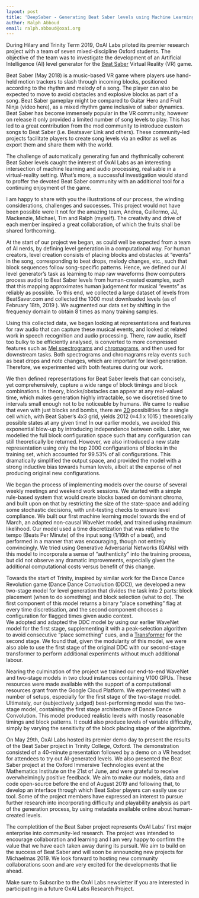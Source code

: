 ```yaml
---
layout: post 
title: 'DeepSaber - Generating Beat Saber levels using Machine Learning'
author: Ralph Abboud
email: ralph.abboud@oxai.org
---
```


During Hilary and Trinity Term 2019, OxAI Labs piloted its premier research project with a team of seven mixed-discipline Oxford students. The objective of the team was to investigate the development of an Artificial Intelligence (AI) level generator for the [Beat Saber](https://beatsaber.com/) Virtual Reality (VR) game.

Beat Saber (May 2018) is a music-based VR game where players use hand-held motion trackers to slash through incoming blocks, positioned according to the rhythm and melody of a song. The player can also be expected to move to avoid obstacles and explosive blocks as part of a song. 
Beat Saber gameplay might be compared to Guitar Hero and Fruit Ninja (video here), as a mixed rhythm game inclusive of saber dynamics. Beat Saber has become immensely popular in the VR community, however on release it only provided a limited number of song levels to play. This has led to a great contribution from the mod community to introduce custom songs to Beat Saber (i.e. Beatsaver Link and others). These community-led projects facilitate players to create song levels via an editor as well as export them and share them with the world.

The challenge of automatically generating fun and rhythmically coherent Beat Saber levels caught the interest of OxAI Labs as an interesting intersection of machine learning and audio processing, realisable in a virtual-reality setting. What’s more, a successful investigation would stand to proffer the devoted Beat Saber community with an additional tool for a continuing enjoyment of the game.

I am happy to share with you the illustrations of our process, the winding considerations, challenges and successes. This project would not have been possible were it not for the amazing team, Andrea, Guillermo, JJ, Mackenzie, Michael, Tim and Ralph (myself). The creativity and drive of each member inspired a great collaboration, of which the fruits shall be shared forthcoming.

At the start of our project we began, as could well be expected from a team of AI nerds, by defining level generation in a computational way. For human creators, level creation consists of placing blocks and obstacles at “events” in the song, corresponding to beat drops, melody changes, etc., such that block sequences follow song-specific patterns. Hence, we defined our AI level generator’s task as learning to map raw waveforms (how computers process audio) to Beat Saber levels from human-created examples, such that this mapping approximates human judgement for musical “events” as reliably as possible. To this end, we collected a large dataset of levels from BeatSaver.com and collected the 1000 most downloaded levels (as of February 18th, 2019 ). We augmented our data set by shifting in the frequency domain to obtain 8 times as many training samples. 

Using this collected data, we began looking at representations and features for raw audio that can capture these musical events, and looked at related work in speech recognition and audio processing. There, raw audio, itself too bulky to be efficiently analysed, is converted to more compressed features such as <u title='Mel spectrograms return amplitudes of a small number of logarithmically-scaled frequency windows across a range of audio samples'>Mel spectrograms</u> and <u title="Chromagrams returns the amplitudes of frequencies within windows around all 12 chromatic scale frequencies (C, C#, D, etc.)">chromagrams</u>, and then used for downstream tasks. Both spectrograms and chromagrams relay events such as beat drops and note changes, which are important for level generation. Therefore, we experimented with both features during our work. 

We then defined representations for Beat Saber levels that can concisely, yet comprehensively, capture a wide range of block timings and block combinations.  In theory, blocks/obstacles can appear at any real-valued time, which makes generation highly intractable, so we discretised time to intervals small enough not to be noticeable by humans. We came to realise that even with just blocks and bombs, there are <u title="9 possibilities (8 directions plus directionless block) per hand, plus bomb and empty cell">20</u> possibilities for a single cell which, with Beat Saber’s 4x3 grid, yields 2012 (&asymp;4.1 x 1015 ) theoretically possible states at any given time! In our earlier models, we avoided this exponential blow-up by introducing independence between cells. Later, we modelled the full block configuration space such that any configuration can still theoretically be returned. However, we also introduced a new state representation using only the top 2000 configurations of blocks in the training set, which accounted for 99.53% of all configurations. This dramatically simplified the output space, and provided the model with a strong inductive bias towards human levels, albeit at the expense of not producing original new configurations. 

We began the process of implementing models over the course of several weekly meetings and weekend work sessions. We started with a simple rule-based system that would create blocks based on dominant chroma, and built upon on that by restricting the size of the state-space and adding some stochastic decisions, with unit-testing checks to ensure level compliance. We built our first machine learning model towards the end of March, an adapted non-causal WaveNet model, and trained using maximum likelihood. Our model used a time discretization that was relative to the tempo (Beats Per Minute) of the input song (1/16th of a beat), and performed in a manner that was encouraging, though not entirely convincingly. We tried using Generative Adversarial Networks (GANs) with this model to incorporate a sense of “authenticity” into the training process, but did not observe any dramatic improvements, especially given the additional computational costs versus benefit of this change. 

Towards the start of Trinity, inspired by similar work for the Dance Dance Revolution game (Dance Dance Convolution (DDC)), we developed a new two-stage model for level generation that divides the task into 2 parts: block placement (when to do something) and block selection (what to do). The first component of this model returns a binary “place something” flag at every time discretisation, and the second component chooses a configuration for flagged times given audio context.  
We adopted and adapted the DDC model by using our earlier WaveNet model for the first stage, supplementing it with a peak-selection algorithm to avoid consecutive “place something” cues, and a [Transformer](http://jalammar.github.io/illustrated-transformer/) for the second stage. We found that, given the modularity of this model, we were also able to use the first stage of the original DDC with our second-stage transformer to perform additional experiments without much additional labour. 

Nearing the culmination of the project we trained our end-to-end WaveNet and two-stage models in two cloud instances containing V100 GPUs. These resources were made available with the support of a computational resources grant from the Google Cloud Platform. We experimented with a number of setups, especially for the first stage of the two-stage model. Ultimately, our (subjectively judged) best-performing model was the two-stage model, containing the first stage architecture of Dance Dance Convolution. This model produced realistic levels with mostly reasonable timings and block patterns. It could also produce levels of variable difficulty, simply by varying the sensitivity of the block placing stage of the algorithm. 

On May 29th, OxAI Labs hosted its premier demo day to present the results of the Beat Saber project in Trinity College, Oxford. The demonstration consisted of a 40-minute presentation followed by a demo on a VR headset for attendees to try out AI-generated levels. We also presented the Beat Saber project at the Oxford Immersive Technologies event at the Mathematics Institute on the 21st of June, and were grateful to receive overwhelmingly positive feedback. We aim to make our models, data and code open-source before the end of August 2019 and following that, to develop an interface through which Beat Saber players can easily use our tool. Some of the project members have expressed an interest to pursue further research into incorporating difficulty and playability analysis as part of the generation process, by using metadata available online about human-created levels. 

The completition of the Beat Saber project represents OxAI Labs’ first major enterprise into community-led research. The project was intended to encourage collaboration and learning and I am very happy to confirm the value that we have each taken away during its pursuit. We aim to build on the success of Beat Saber and will soon be announcing new projects for Michaelmas 2019. We look forward to hosting new community collaborations soon and are very excited for the developments that lie ahead.

Make sure to Subscribe to the OxAI Labs newsletter if you are interested in participating in a future OxAI Labs Research Project.
